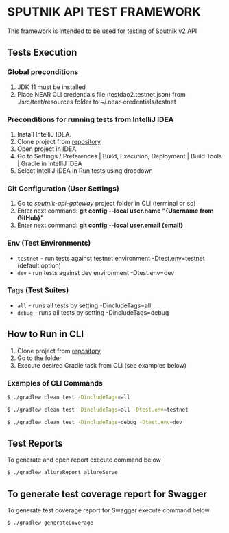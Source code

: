 # SPUTNIK API TEST FRAMEWORK
This framework is intended to be used for testing of Sputnik v2 API

## Tests Execution

### Global preconditions
1. JDK 11 must be installed 
2. Place NEAR CLI credentials file (testdao2.testnet.json) from ./src/test/resources folder to ~/.near-credentials/testnet

### Preconditions for running tests from IntelliJ IDEA
1. Install IntelliJ IDEA.
2. Clone project from [repository](https://github.com/near-daos/astro-api-gateway)    
3. Open project in IDEA    
4. Go to Settings / Preferences | Build, Execution, Deployment | Build Tools | Gradle in IntelliJ IDEA
5. Select IntelliJ IDEA in Run tests using dropdown

### Git Configuration (User Settings)
1. Go to *sputnik-api-gateway* project folder in CLI (terminal or so)
2. Enter next command: **git config --local user.name "{Username from GitHub}"**
3. Enter next command: **git config --local user.email {email}**

### Env (Test Environments)
- `testnet` - run tests against testnet environment -Dtest.env=testnet (default option)
- `dev` - run tests against dev environment -Dtest.env=dev

### Tags (Test Suites)
- `all` - runs all tests by setting -DincludeTags=all
- `debug` - runs all tests by setting -DincludeTags=debug

## How to Run in CLI
1. Clone project from [repository](https://github.com/near-daos/astro-api-gateway)
2. Go to the folder
3. Execute desired Gradle task from CLI (see examples below)

### Examples of CLI Commands
 ```bash
 $ ./gradlew clean test -DincludeTags=all
 ```
 ```bash
 $ ./gradlew clean test -DincludeTags=all -Dtest.env=testnet
 ```
 ```bash
 $ ./gradlew clean test -DincludeTags=debug -Dtest.env=dev
 ```

## Test Reports
To generate and open report execute command below
 ```bash
 $ ./gradlew allureReport allureServe
 ```

## To generate test coverage report for Swagger
To generate test coverage report for Swagger execute command below
 ```bash
 $ ./gradlew generateCoverage
 ```

